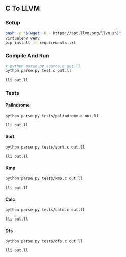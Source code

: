 ## C To LLVM

### Setup
```bash
bash -c "$(wget -O - https://apt.llvm.org/llvm.sh)"
virtualenv venv
pip install -r requirements.txt
```

### Compile And Run
```bash
# python parse.py source.c out.ll
python parse.py test.c out.ll

lli out.ll
```

### Tests

#### Palindrome
```bash
python parse.py tests/palindrome.c out.ll

lli out.ll
```

#### Sort
```bash
python parse.py tests/sort.c out.ll

lli out.ll
```

#### Kmp
```bash
python parse.py tests/kmp.c out.ll

lli out.ll
```

#### Calc
```bash
python parse.py tests/calc.c out.ll

lli out.ll
```

#### Dfs
```bash
python parse.py tests/dfs.c out.ll

lli out.ll
```

